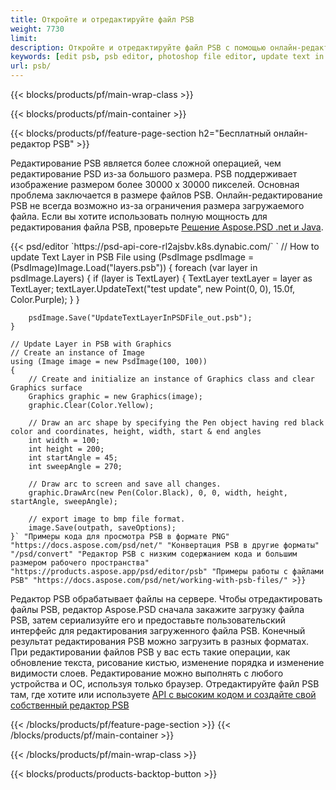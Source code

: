 ```yaml
---
title: Откройте и отредактируйте файл PSB
weight: 7730
limit: 
description: Откройте и отредактируйте файл PSB с помощью онлайн-редактора
keywords: [edit psb, psb editor, photoshop file editor, update text in psb, update psb, open psb, update text in psb]
url: psb/
---
```


{{< blocks/products/pf/main-wrap-class >}}

{{< blocks/products/pf/main-container >}}

{{< blocks/products/pf/feature-page-section h2="Бесплатный онлайн-редактор PSB" >}}
<p>Редактирование PSB является более сложной операцией, чем редактирование PSD из-за большого размера. PSB поддерживает изображение размером более 30000 x 30000 пикселей. Основная проблема заключается в размере файлов PSB. Онлайн-редактирование PSB не всегда возможно из-за ограничения размера загружаемого файла. Если вы хотите использовать полную мощность для редактирования файла PSB, проверьте <a href="/psd/{{< lang-code >}}">Решение Aspose.PSD .net и Java</a>. </p>
{{< psd/editor `https://psd-api-core-rl2ajsbv.k8s.dynabic.com/` 
`	// How to update Text Layer in PSB File
	using (PsdImage psdImage = (PsdImage)Image.Load("layers.psb"))
  	{
		foreach (var layer in psdImage.Layers)
		{
			if (layer is TextLayer)
			{
				TextLayer textLayer = layer as TextLayer;
				textLayer.UpdateText("test update", new Point(0, 0), 15.0f, Color.Purple);
			}
		}

		psdImage.Save("UpdateTextLayerInPSDFile_out.psb");
	}
	
	// Update Layer in PSB with Graphics
	// Create an instance of Image
	using (Image image = new PsdImage(100, 100))
	{
		// Create and initialize an instance of Graphics class and clear Graphics surface
		Graphics graphic = new Graphics(image);
		graphic.Clear(Color.Yellow);

		// Draw an arc shape by specifying the Pen object having red black color and coordinates, height, width, start & end angles                 
		int width = 100;
		int height = 200;
		int startAngle = 45;
		int sweepAngle = 270;

		// Draw arc to screen and save all changes.
		graphic.DrawArc(new Pen(Color.Black), 0, 0, width, height, startAngle, sweepAngle);

		// export image to bmp file format.
		image.Save(outpath, saveOptions);
	}` "Примеры кода для просмотра PSB в формате PNG"  "https://docs.aspose.com/psd/net/" "Конвертация PSB в другие форматы"  "/psd/convert" "Редактор PSB с низким содержанием кода и большим размером рабочего пространства" "https://products.aspose.app/psd/editor/psb" "Примеры работы с файлами PSB" "https://docs.aspose.com/psd/net/working-with-psb-files/" >}}
<p>Редактор PSB обрабатывает файлы на сервере. Чтобы отредактировать файлы PSB, редактор Aspose.PSD сначала закажите загрузку файла PSB, затем сериализуйте его и предоставьте пользовательский интерфейс для редактирования загруженного файла PSB. Конечный результат редактирования PSB можно загрузить в разных форматах. При редактировании файлов PSB у вас есть такие операции, как обновление текста, рисование кистью, изменение порядка и изменение видимости слоев. Редактирование можно выполнять с любого устройства и ОС, используя только браузер. Отредактируйте файл PSB там, где хотите или используете <a href="https://docs.aspose.com/psd/net/working-with-psb-files/">API с высоким кодом и создайте свой собственный редактор PSB</a></p>

{{< /blocks/products/pf/feature-page-section >}}
{{< /blocks/products/pf/main-container >}}


{{< /blocks/products/pf/main-wrap-class >}}

{{< blocks/products/products-backtop-button >}}
